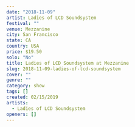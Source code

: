 ```yaml
---
date: "2018-11-09"
artist: Ladies of LCD Soundsystem
festival: ""
venue: Mezzanine
city: San Francisco
state: CA
country: USA
price: $19.50
solo: "No"
title: Ladies of LCD Soundsystem at Mezzanine
slug: 2018-11-09-ladies-of-lcd-soundsystem
cover: ""
genre: ""
category: show
tags: []
created: 02/15/2019
artists:
  - Ladies of LCD Soundsystem
openers: []
---
```

